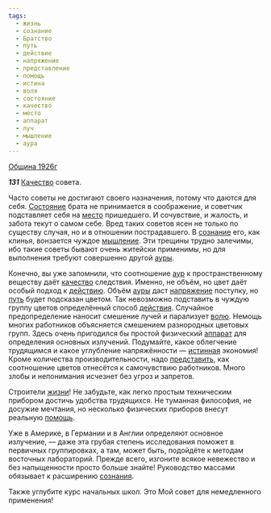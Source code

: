 ```yaml
---
tags:
  - жизнь
  - сознание
  - Братство
  - путь
  - действие
  - напряжение
  - представление
  - помощь
  - истина
  - воля
  - состояние
  - качество
  - место
  - аппарат
  - луч
  - мышление
  - аура
---
```


[Община 1926г](https://127.0.0.1:4002/agni/1926)

___131___
[Качество](../../../tags/#[качество](../../../tags/#качество)) совета.    

Часто советы не достигают своего назначения, потому что даются для себя. [Состояние](../../../tags/#состояние) брата не принимается в соображение, и советчик подставляет себя на [место](../../../tags/#место) пришедшего. И сочувствие, и жалость, и забота текут о самом себе. Вред таких советов ясен не только по существу случая, но и в отношении пострадавшего. В [сознание](../../../tags/#сознание) его, как клинья, вонзается чуждое [мышление](../../../tags/#мышление). Эти трещины трудно залечимы, ибо такие советы бывают очень житейски применимы, но для выполнения требуют совершенно другой [ауры](../../../tags/#аура).   

Конечно, вы уже запомнили, что соотношение [аур](../../../tags/#аура) к пространственному веществу даёт [качество](../../../tags/#качество) следствия. Именно, не объём, но цвет даёт особый подход к [действию](../../../tags/#действие). Объём [ауры](../../../tags/#аура) даст [напряжение](../../../tags/#напряжение) поступку, но [путь](../../../tags/#путь) будет подсказан цветом. Так невозможно подставить в чуждую группу цветов определённый способ [действия](../../../tags/#действие). Случайное предопределение наносит смешение лучей и парализует [волю](../../../tags/#воля). Немощь многих работников объясняется смешением разнородных цветовых групп. Здесь очень пригодился бы простой физический [аппарат](../../../tags/#аппарат) для определения основных излучений. Подумайте, какое облегчение трудящимся и какое углубление напряжённости — [истинная](../../../tags/#истина) экономия! Кроме количества производительности, надо [представить](../../../tags/#представление), как соотношение цветов отнесётся к самочувствию работников. Много злобы и непонимания исчезнет без угроз и запретов.   

Строители [жизни](../../../tags/#жизнь)! Не забудьте, как легко простым техническим прибором достичь удобства трудящихся. Не туманная философия, не досужие мечтания, но несколько физических приборов внесут реальную [помощь](../../../tags/#помощь).   

Уже в Америке, в Германии и в Англии определяют основное излучение, — даже эта грубая степень исследования поможет в первичных группировках, а там, может быть, подойдёте к методам восточных лабораторий. Прежде всего, изгоните всякое невежество и без напыщенности просто больше знайте! Руководство массами обязывает к расширению [сознания](../../../tags/#сознание).   

Также углубите курс начальных школ. Это Мой совет для немедленного применения!   

